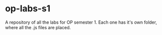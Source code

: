 # op-labs-s1

A repository of all the labs for OP semester 1. Each one has it's own folder, where all the .js files are placed.
